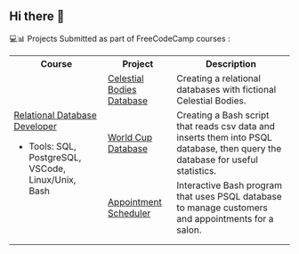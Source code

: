 ## Hi there 👋


💻📊 Projects Submitted as part of FreeCodeCamp courses :
<table>
  <tr>
    <th>Course</th>
    <th>Project</th>
    <th>Description</th>
  </tr>
  <tr>
    <td rowspan="5"><a href="https://www.freecodecamp.org/learn/relational-database/">Relational Database Developer</a> <br> 
      <ul> 
        <li>Tools: SQL, PostgreSQL, VSCode, Linux/Unix, Bash</li>
      </ul>
    </td>
    <td><a href="https://github.com/jhao13/FCC-Celestial-Bodies-Database-Project">Celestial Bodies Database</a></td>
    <td>Creating a relational databases with fictional Celestial Bodies.</td>
  </tr>
  <tr>
    <td><a href="https://github.com/jhao13/FCC-Worldcup-Database-Project">World Cup Database</a></td>
    <td>Creating a Bash script that reads csv data and inserts them into PSQL database, then query the database for useful statistics.</td>
  </tr>
    <tr>
    <td><a href="https://github.com/jhao13/FCC-Salon-Appointment-Scheduler-Project">Appointment Scheduler</a></td>
    <td>Interactive Bash program that uses PSQL database to manage customers and appointments for a salon.</td>
  </tr>
    <tr>
    <td></td>
    <td></td>
  </tr>
    <tr>
    <td></td>
    <td></td>
  </tr>
</table>


<!--
**jhao13/jhao13** is a ✨ _special_ ✨ repository because its `README.md` (this file) appears on your GitHub profile.

Here are some ideas to get you started:

- 🔭 I’m currently working on ...
- 🌱 I’m currently learning ...
- 👯 I’m looking to collaborate on ...
- 🤔 I’m looking for help with ...
- 💬 Ask me about ...
- 📫 How to reach me: ...
- 😄 Pronouns: ...
- ⚡ Fun fact: ...
-->

